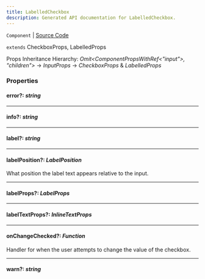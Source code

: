 ```yaml
---
title: LabelledCheckbox
description: Generated API documentation for LabelledCheckbox.
---
```


`Component` | [Source Code](https://github.com/mrCamelCode/jtjs-react/blob/0e141e63e22c212c71ce52ba40f0472cc9028516/lib/components/input/labelled/LabelledCheckbox.tsx#L8)

`extends` CheckboxProps, LabelledProps

Props Inheritance Hierarchy: _Omit<ComponentPropsWithRef<"input">, "children">_ -> _InputProps_ -> _CheckboxProps_ & _LabelledProps_

### Properties

#### error?: _string_

---

#### info?: _string_

---

#### label?: _string_

---

#### labelPosition?: _LabelPosition_

What position the label text appears relative to the input.

---

#### labelProps?: _LabelProps_

---

#### labelTextProps?: _InlineTextProps_

---

#### onChangeChecked?: _Function_

Handler for when the user attempts to change the value of the checkbox.

---

#### warn?: _string_